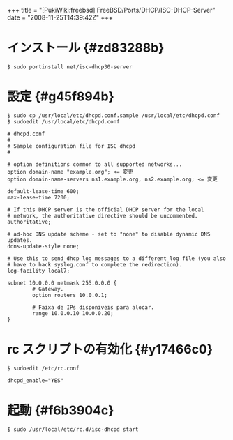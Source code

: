 +++
title = "[PukiWiki:freebsd] FreeBSD/Ports/DHCP/ISC-DHCP-Server"
date = "2008-11-25T14:39:42Z"
+++


# インストール  {#zd83288b}

```
$ sudo portinstall net/isc-dhcp30-server
```

# 設定  {#g45f894b}

```
$ sudo cp /usr/local/etc/dhcpd.conf.sample /usr/local/etc/dhcpd.conf
$ sudoedit /usr/local/etc/dhcpd.conf
```


```
# dhcpd.conf
#
# Sample configuration file for ISC dhcpd
#

# option definitions common to all supported networks...
option domain-name "example.org"; <= 変更
option domain-name-servers ns1.example.org, ns2.example.org; <= 変更

default-lease-time 600;
max-lease-time 7200;

# If this DHCP server is the official DHCP server for the local
# network, the authoritative directive should be uncommented.
authoritative;

# ad-hoc DNS update scheme - set to "none" to disable dynamic DNS updates.
ddns-update-style none;

# Use this to send dhcp log messages to a different log file (you also
# have to hack syslog.conf to complete the redirection).
log-facility local7;

subnet 10.0.0.0 netmask 255.0.0.0 {
        # Gateway.
        option routers 10.0.0.1;

        # Faixa de IPs disponiveis para alocar.
        range 10.0.0.10 10.0.0.20;
}
```

# rc スクリプトの有効化  {#y17466c0}

```
$ sudoedit /etc/rc.conf
```


```
dhcpd_enable="YES"
```

# 起動  {#f6b3904c}

```
$ sudo /usr/local/etc/rc.d/isc-dhcpd start
```
